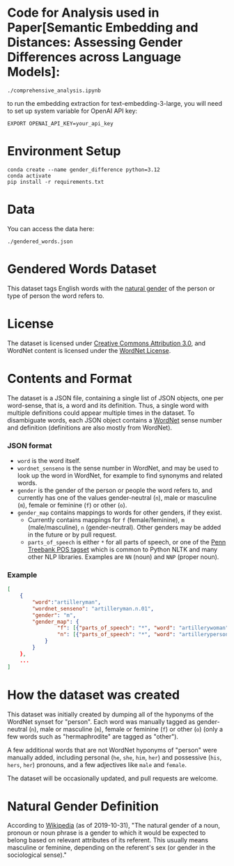 # Code for Analysis used in Paper[Semantic Embedding and Distances: Assessing Gender Differences across Language Models]: 
```
./comprehensive_analysis.ipynb
```

to run the embedding extraction for text-embedding-3-large, you will need to set up system variable for OpenAI API key:
```
EXPORT OPENAI_API_KEY=your_api_key
```


# Environment Setup
```
conda create --name gender_difference python=3.12
conda activate
pip install -r requirements.txt
```

# Data
You can access the data here: 
```
./gendered_words.json
```


# Gendered Words Dataset

This dataset tags English words with the [natural gender](#natural-gender-definition) of the person or type of person the word refers to.

# License
The dataset is licensed under [Creative Commons Attribution 3.0](https://creativecommons.org/licenses/by/3.0/us/), and WordNet content is licensed under the [WordNet License](https://wordnet.princeton.edu/license-and-commercial-use).

# Contents and Format

The dataset is a JSON file, containing a single list of JSON objects, one per word-sense, that is, a word and its definition. Thus, a single word with multiple definitions could appear multiple times in the dataset. To disambiguate words, each JSON object contains a [WordNet](https://wordnet.princeton.edu/) sense number and definition (definitions are also mostly from WordNet).

### JSON format

* `word` is the word itself.
* `wordnet_senseno` is the sense number in WordNet, and may be used to look up the word in WordNet, for example to find synonyms and related words.
* `gender` is the gender of the person or people the word refers to, and currently has one of the values gender-neutral (`n`), male or masculine (`m`), female or feminine (`f`) or other (`o`).
* `gender_map` contains mappings to words for other genders, if they exist. 
	* Currently contains mappings for `f` (female/feminine), `m` (male/masculine), `n` (gender-neutral). Other genders may be added in the future or by pull request.
	* `parts_of_speech` is either `*` for all parts of speech, or one of the [Penn Treebank POS tagset](https://www.cis.uni-muenchen.de/~schmid/tools/TreeTagger/) which is common to Python NLTK and many other NLP libraries. Examples are `NN` (noun) and `NNP` (proper noun).

### Example
```json
[
	{
		"word":"artilleryman", 
		"wordnet_senseno": "artilleryman.n.01", 
		"gender": "m", 
		"gender_map": {
				"f": [{"parts_of_speech": "*", "word": "artillerywoman"}],
				"n": [{"parts_of_speech": "*", "word": "artilleryperson"}]
			}
		}
	},
	...
]
```

# How the dataset was created

This dataset was initially created by dumping all of the hyponyms of the WordNet synset for "person". Each word was manually tagged as gender-neutral (`n`), male or masculine (`m`), female or feminine (`f`) or other (`o`) (only a few words such as "hermaphrodite" are tagged as "other").

A few additional words that are not WordNet hyponyms of "person" were manually added, including personal (`he`, `she`, `him`, `her`) and possessive (`his`, `hers`, `her`) pronouns, and a few adjectives like `male` and `female`.

The dataset will be occasionally updated, and pull requests are welcome.

# Natural Gender Definition

According to [Wikipedia](https://en.wikipedia.org/wiki/Grammatical_gender#Grammatical_vs._natural_gender) (as of 2019-10-31), "The natural gender of a noun, pronoun or noun phrase is a gender to which it would be expected to belong based on relevant attributes of its referent. This usually means masculine or feminine, depending on the referent's sex (or gender in the sociological sense)." 